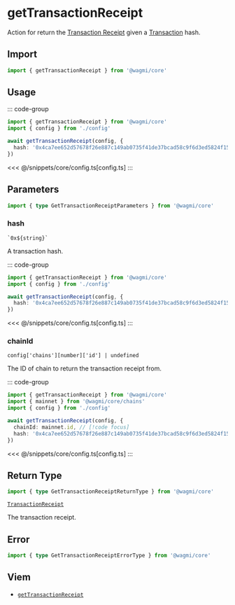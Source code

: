 <script setup>
const packageName = '@wagmi/core'
const actionName = 'getTransactionReceipt'
const typeName = 'getTransactionReceipt'
</script>

# getTransactionReceipt

Action for return the [Transaction Receipt](https://viem.sh/docs/glossary/terms#transaction-receipt) given a [Transaction](https://viem.sh/docs/glossary/terms#transaction) hash.

## Import

```ts
import { getTransactionReceipt } from '@wagmi/core'
```

## Usage

::: code-group
```ts [index.ts]
import { getTransactionReceipt } from '@wagmi/core'
import { config } from './config'

await getTransactionReceipt(config, {
  hash: '0x4ca7ee652d57678f26e887c149ab0735f41de37bcad58c9f6d3ed5824f15b74d',
})
```
<<< @/snippets/core/config.ts[config.ts]
:::

## Parameters

```ts
import { type GetTransactionReceiptParameters } from '@wagmi/core'
```

### hash

`` `0x${string}` ``

A transaction hash.

::: code-group
```ts [index.ts]
import { getTransactionReceipt } from '@wagmi/core'
import { config } from './config'

await getTransactionReceipt(config, {
  hash: '0x4ca7ee652d57678f26e887c149ab0735f41de37bcad58c9f6d3ed5824f15b74d', // [!code focus]
})
```
<<< @/snippets/core/config.ts[config.ts]
:::

### chainId

`config['chains'][number]['id'] | undefined`

The ID of chain to return the transaction receipt from.

::: code-group
```ts [index.ts]
import { getTransactionReceipt } from '@wagmi/core'
import { mainnet } from '@wagmi/core/chains'
import { config } from './config'

await getTransactionReceipt(config, {
  chainId: mainnet.id, // [!code focus]
  hash: '0x4ca7ee652d57678f26e887c149ab0735f41de37bcad58c9f6d3ed5824f15b74d',
})
```
<<< @/snippets/core/config.ts[config.ts]
:::

## Return Type

```ts
import { type GetTransactionReceiptReturnType } from '@wagmi/core'
```

[`TransactionReceipt`](https://viem.sh/docs/glossary/types#transactionreceipt)

The transaction receipt.

## Error

```ts
import { type GetTransactionReceiptErrorType } from '@wagmi/core'
```

<!--@include: @shared/query-imports.md-->

## Viem

- [`getTransactionReceipt`](https://viem.sh/docs/actions/public/getTransactionReceipt)
